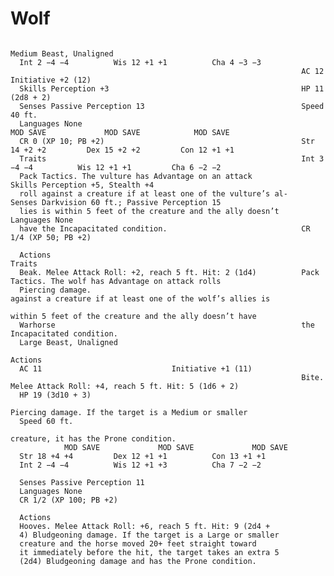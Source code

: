 # Wolf

                                                                     Medium Beast, Unaligned
      Int 2 −4 −4          Wis 12 +1 +1          Cha 4 −3 −3
                                                                     AC 12                            Initiative +2 (12)
      Skills Perception +3                                           HP 11 (2d8 + 2)
      Senses Passive Perception 13                                   Speed 40 ft.
      Languages None                                                           MOD SAVE             MOD SAVE            MOD SAVE
      CR 0 (XP 10; PB +2)                                            Str 14 +2 +2         Dex 15 +2 +2         Con 12 +1 +1
      Traits                                                         Int 3 −4 −4          Wis 12 +1 +1         Cha 6 −2 −2
      Pack Tactics. The vulture has Advantage on an attack           Skills Perception +5, Stealth +4
      roll against a creature if at least one of the vulture’s al-   Senses Darkvision 60 ft.; Passive Perception 15
      lies is within 5 feet of the creature and the ally doesn’t     Languages None
      have the Incapacitated condition.                              CR 1/4 (XP 50; PB +2)

      Actions                                                        Traits
      Beak. Melee Attack Roll: +2, reach 5 ft. Hit: 2 (1d4)          Pack Tactics. The wolf has Advantage on attack rolls
      Piercing damage.                                               against a creature if at least one of the wolf’s allies is
                                                                     within 5 feet of the creature and the ally doesn’t have
      Warhorse                                                       the Incapacitated condition.
      Large Beast, Unaligned
                                                                     Actions
      AC 11                             Initiative +1 (11)
                                                                     Bite. Melee Attack Roll: +4, reach 5 ft. Hit: 5 (1d6 + 2)
      HP 19 (3d10 + 3)
                                                                     Piercing damage. If the target is a Medium or smaller
      Speed 60 ft.
                                                                     creature, it has the Prone condition.
                MOD SAVE             MOD SAVE             MOD SAVE
      Str 18 +4 +4         Dex 12 +1 +1          Con 13 +1 +1
      Int 2 −4 −4          Wis 12 +1 +3          Cha 7 −2 −2

      Senses Passive Perception 11
      Languages None
      CR 1/2 (XP 100; PB +2)

      Actions
      Hooves. Melee Attack Roll: +6, reach 5 ft. Hit: 9 (2d4 +
      4) Bludgeoning damage. If the target is a Large or smaller
      creature and the horse moved 20+ feet straight toward
      it immediately before the hit, the target takes an extra 5
      (2d4) Bludgeoning damage and has the Prone condition.
